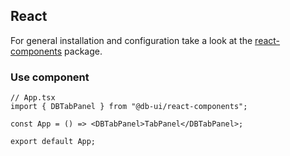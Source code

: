 ## React

For general installation and configuration take a look at the [react-components](https://www.npmjs.com/package/@db-ui/react-components) package.

### Use component

```tsx App.tsx
// App.tsx
import { DBTabPanel } from "@db-ui/react-components";

const App = () => <DBTabPanel>TabPanel</DBTabPanel>;

export default App;
```
